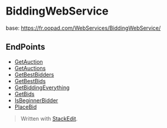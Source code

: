 
BiddingWebService
================
base: https://fr.oopad.com/WebServices/BiddingWebService/

EndPoints
---------

- [GetAuction](GetAuction.md) 
- [GetAuctions](GetAuctions.md)
- [GetBestBidders](GetBestBidders.md)
- [GetBestBids](GetBestBids.md)
- [GetBiddingEverything](GetBiddingEverything.md)
- [GetBids](GetBids.md)
- [IsBeginnerBidder](IsBeginnerBidder.md)
- [PlaceBid](PlaceBid.md)


> Written with [StackEdit](https://stackedit.io/).